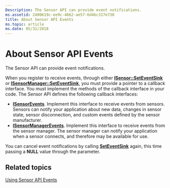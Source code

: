 ```yaml
---
Description: The Sensor API can provide event notifications.
ms.assetid: 2400619c-ee9c-4662-ae57-6d4bc317e730
title: About Sensor API Events
ms.topic: article
ms.date: 05/31/2018
---
```


# About Sensor API Events

The Sensor API can provide event notifications.

When you register to receive events, through either [**ISensor::SetEventSink**](https://msdn.microsoft.com/en-us/library/Dd318896(v=VS.85).aspx) or [**ISensorManager::SetEventSink**](https://msdn.microsoft.com/en-us/library/Dd318868(v=VS.85).aspx), you must provide a pointer to a callback interface. You must implement the methods of the callback interface in your code. The Sensor API defines the following callback interfaces:

-   [**ISensorEvents**](/windows/desktop/api/sensorsapi/nn-sensorsapi-isensorevents). Implement this interface to receive events from sensors. Sensors can notify your application about new data, changes in sensor state, sensor disconnection, and custom events defined by the sensor manufacturer.
-   [**ISensorManagerEvents**](/windows/desktop/api/sensorsapi/nn-sensorsapi-isensormanagerevents). Implement this interface to receive events from the sensor manager. The sensor manager can notify your application when a sensor connects, and therefore may be available for use.

You can cancel event notifications by calling [**SetEventSink**](https://msdn.microsoft.com/en-us/library/Dd318896(v=VS.85).aspx) again, this time passing a **NULL** value through the parameter.

## Related topics

<dl> <dt>

[Using Sensor API Events](using-sensor-api-events.md)
</dt> </dl>

 

 



